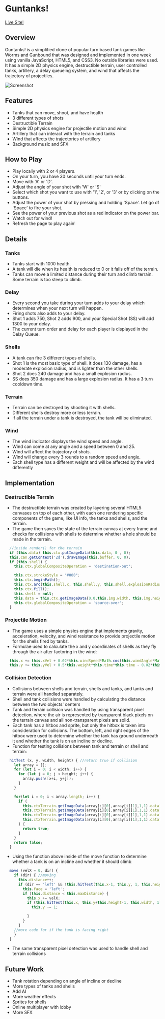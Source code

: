 # Guntanks!

[Live Site!](https://masag0.github.io/Guntanks/)

## Overview
Guntanks! is a simplified clone of popular turn based tank games like Worms and Gunbound that was designed and implemented in one week using vanilla JavaScript, HTML5, and CSS3. No outside libraries were used. It has a simple 2D physics engine, destructible terrain, user controlled tanks, artillery, a delay queueing system, and wind that affects the trajectory of projectiles.

![Screenshot](./assets/screenshot.png)

## Features
* Tanks that can move, shoot, and have health
* 3 different types of shots
* Destructible Terrain
* Simple 2D physics engine for projectile motion and wind
* Artillery that can interact with the terrain and tanks
* Wind that affects the trajectories of artillery
* Background music and SFX

## How to Play
* Play locally with 2 or 4 players.
* On your turn, you have 30 seconds until your turn ends.
* Move with 'A' or 'D'.
* Adjust the angle of your shot with 'W' or 'S'
* Select which shot you want to use with '1', '2', or '3' or by clicking on the buttons.
* Adjust the power of your shot by pressing and holding 'Space'. Let go of 'Space' to fire your shot.
* See the power of your previous shot as a red indicator on the power bar.
* Watch out for wind!
* Refresh the page to play again!

## Details

### Tanks
* Tanks start with 1000 health.
* A tank will die when its health is reduced to 0 or it falls off of the terrain.
* Tanks can move a limited distance during their turn and climb terrain. Some terrain is too steep to climb.

### Delay
* Every second you take during your turn adds to your delay which determines when your next turn will happen.
* Firing shots also adds to your delay.
* Shot 1 adds 750, Shot 2 adds 900, and your Special Shot (SS) will add 1300 to your delay.
* The current turn order and delay for each player is displayed in the Delay Queue.

### Shells
* A tank can fire 3 different types of shells.
* Shot 1 is the most basic type of shell. It does 130 damage, has a moderate explosion radius, and is lighter than the other shells.
* Shot 2 does 240 damage and has a small explosion radius.
* SS does 350 damage and has a large explosion radius. It has a 3 turn cooldown time.

### Terrain
* Terrain can be destroyed by shooting it with shells.
* Different shells destroy more or less terrain.
* If all the terrain under a tank is destroyed, the tank will be eliminated.

### Wind
* The wind indicator displays the wind speed and angle.
* Wind can come at any angle and a speed between 0 and 25.
* Wind will affect the trajectory of shots.
* Wind will change every 3 rounds to a random speed and angle.
* Each shell type has a different weight and will be affected by the wind differently

## Implementation

### Destructible Terrain
* The destructible terrain was created by layering several HTML5 canvases on top of each other, with each one rendering specific components of the game, like UI info, the tanks and shells, and the terrain.
* The game then saves the state of the terrain canvas at every frame and checks for collisions with shells to determine whether a hole should be made in the terrain.
```javascript
  //inside render() for the terrain
  if (this.data) this.ctx.putImageData(this.data, 0 , 0);
  this.can.getContext('2d').drawImage(this.buffer, 0, 0);
  if (this.shell) {
    this.ctx.globalCompositeOperation = 'destination-out';

    this.ctx.strokeStyle = "#000";
    this.ctx.beginPath();
    this.ctx.arc(this.shell.x, this.shell.y, this.shell.explosionRadius, 0, Math.PI*2);
    this.ctx.fill();
    this.shell = null;
    this.data = this.ctx.getImageData(0,0,this.img.width, this.img.height);
    this.ctx.globalCompositeOperation = 'source-over';
  }
```

### Projectile Motion
* The game uses a simple physics engine that implements gravity, acceleration, velocity, and wind resistance to provide projectile motion for the shells fired by tanks.
* Formulae used to calculate the x and y coordinates of shells as they fly through the air after factoring in the wind:
```javascript
  this.x += this.xVel + 0.02*this.windSpeed*Math.cos(this.windAngle*Math.PI/180)*this.time; //x coordinate
  this.y += this.yVel + 0.5*this.weight*this.time*this.time - 0.02*this.windSpeed*Math.sin(this.windAngle*Math.PI/180)*this.time; //y-coordinate
```

### Collision Detection
* Collisions between shells and terrain, shells and tanks, and tanks and terrain were all handled separately.
* Shell and tank collisions were handled by calculating the distance between the two objects' centers
* Tank and terrain collision was handled by using transparent pixel detection, where the air is represented by transparent black pixels on the terrain canvas and all non-transparent pixels are solid.
* Each tank has a hitbox and sprite, but only the hitbox is taken into consideration for collisions. The bottom, left, and right edges of the hitbox were used to determine whether the tank has ground underneath it and
whether the tank is on an incline or decline.
* Function for testing collisions between tank and terrain or shell and terrain:
```javascript
  hitTest (x, y, width, height) { //return true if collision
    let array = [];
    for (let i = 0; i < width; i++) {
      for (let j = 0; j < height; j++) {
        array.push([x+i, y+j]);
      }
    }

    for(let i = 0; i < array.length; i++) {
      if (
        this.ctxTerrain.getImageData(array[i][0],array[i][1],1,1).data[0] != 0 ||
        this.ctxTerrain.getImageData(array[i][0],array[i][1],1,1).data[1] != 0 ||
        this.ctxTerrain.getImageData(array[i][0],array[i][1],1,1).data[2] != 0 ||
        this.ctxTerrain.getImageData(array[i][0],array[i][1],1,1).data[3] != 0
      ) {
        return true;
      }
    }
    return false;
  }
```
* Using the function above inside of the move function to determine whether a tank is on an incline and whether it should climb:

```javascript
  move (velX = 0, dir) {
    if (dir) { //moving
      this.distance++;
      if (dir == 'left' && !this.hitTest(this.x-1, this.y, 1, this.height/1.5)) { //tank facing left, testing left bottom edge
        this.face = 'left';
        if (this.distance < this.maxDistance) {
          this.x += velX;
          if (this.hitTest(this.x, this.y+this.height-1, this.width, 1)) {
            this.y -= 1;

          }
        }
      }
    //more code for if the tank is facing right
    }
  }
```
* The same transparent pixel detection was used to handle shell and terrain collisions

## Future Work
* Tank rotation depending on angle of incline or decline
* More types of tanks and shells
* Add AI
* More weather effects
* Sprites for shells
* Online multiplayer with lobby
* More SFX


